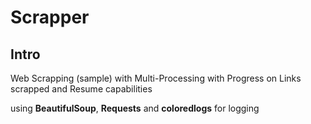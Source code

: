 # Scrapper


## Intro

Web Scrapping (sample) with Multi-Processing with Progress on Links scrapped and Resume capabilities


using **BeautifulSoup**, **Requests** and **coloredlogs** for logging